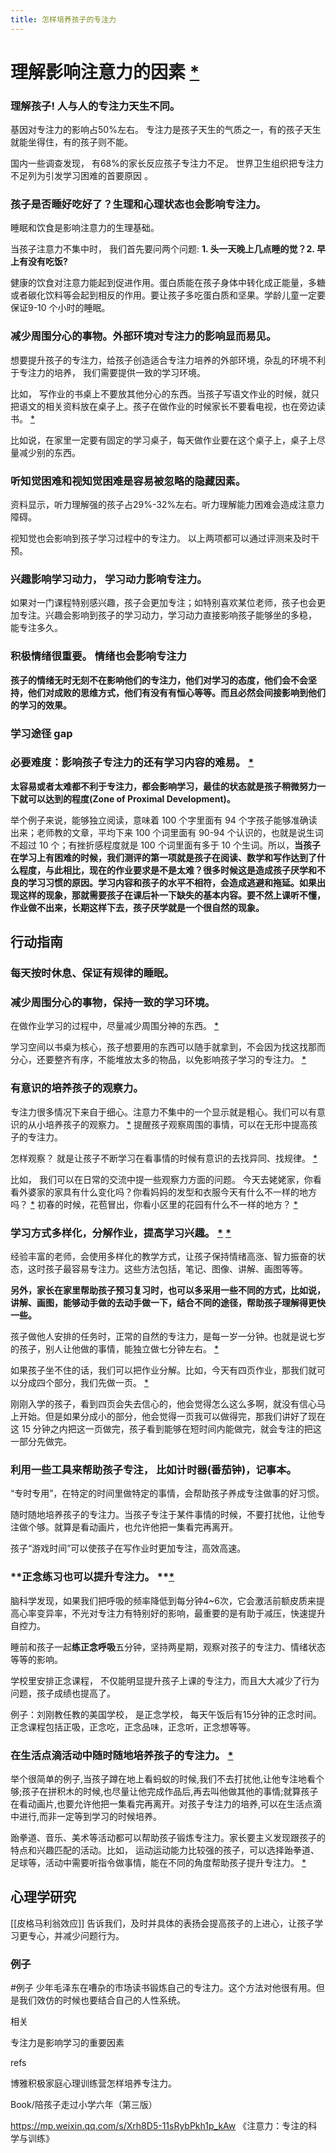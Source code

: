 ```yaml
---
title: 怎样培养孩子的专注力
---
```


# 理解影响注意力的因素 [*](https://roamresearch.com/#/offline/Evergreen/page/OGYMlIFo-)  

### **理解孩子! 人与人的专注力天生不同。**  

基因对专注力的影响占50%左右。 专注力是孩子天生的气质之一，有的孩子天生就能坐得住，有的孩子则不能。   

国内一些调查发现， 有68%的家长反应孩子专注力不足。 世界卫生组织把专注力不足列为引发学习困难的首要原因 。   

### **孩子是否睡好吃好了？生理和心理状态也会影响专注力。**  

睡眠和饮食是影响注意力的生理基础。  

当孩子注意力不集中时， 我们首先要问两个问题: **1. 头一天晚上几点睡的觉？2. 早上有没有吃饭?**  

健康的饮食对注意力能起到促进作用。蛋白质能在孩子身体中转化成正能量，多糖或者碳化饮料等会起到相反的作用。要让孩子多吃蛋白质和坚果。学龄儿童一定要保证9-10 个小时的睡眠。  

### **减少周围分心的事物。外部环境对专注力的影响显而易见。**  

想要提升孩子的专注力，给孩子创造适合专注力培养的外部环境，杂乱的环境不利于专注力的培养， 我们需要提供一致的学习环境。  

比如， 写作业的书桌上不要放其他分心的东西。当孩子写语文作业的时候，就只把语文的相关资料放在桌子上。孩子在做作业的时候家长不要看电视，也在旁边读书。 [*](https://roamresearch.com/#/offline/Evergreen/page/2MVq0kWcS)  

比如说，在家里一定要有固定的学习桌子，每天做作业要在这个桌子上，桌子上尽量减少别的东西。  

### **听知觉困难和视知觉困难是容易被忽略的隐藏因素。**  

资料显示，听力理解强的孩子占29%-32%左右。听力理解能力困难会造成注意力障碍。  

视知觉也会影响到孩子学习过程中的专注力。 以上两项都可以通过评测来及时干预。  

### **兴趣影响学习动力， 学习动力影响专注力。**  

如果对一门课程特别感兴趣，孩子会更加专注；如特别喜欢某位老师，孩子也会更加专注。兴趣会影响到孩子的学习动力，学习动力直接影响孩子能够坐的多稳， 能专注多久。   

### **积极情绪很重要。 情绪也会影响专注力**  

**孩子的情绪无时无刻不在影响他们的专注力，他们对学习的态度，他们会不会坚持，他们对成败的思维方式，他们有没有有恒心等等。而且必然会间接影响到他们的学习的效果。**  

### 学习途径 gap  

### 必要难度：影响孩子专注力的还有学习内容的难易。 [*](https://roamresearch.com/#/offline/Evergreen/page/bZrsn7jX-)  

**太容易或者太难都不利于专注力，都会影响学习，最佳的状态就是孩子稍微努力一下就可以达到的程度(Zone of Proximal Development)。**  

举个例子来说，能够独立阅读，意味着 100 个字里面有 94 个字孩子能够准确读出来；老师教的文章，平均下来 100 个词里面有 90-94 个认识的，也就是说生词不超过 10 个；有挫折感程度就是 100 个词里面有多于 10 个生词。所以，**当孩子在学习上有困难的时候，我们测评的第一项就是孩子在阅读、数学和写作达到了什么程度，与此相比，现在的作业要求是不是太难？很多时候这是造成孩子厌学和不良的学习习惯的原因。学习内容和孩子的水平不相符，会造成逃避和拖延。如果出现这样的现象，那就需要孩子在课后补一下缺失的基本内容。要不然上课听不懂，作业做不出来，长期这样下去，孩子厌学就是一个很自然的现象。**  

## 行动指南  

### **每天按时休息、保证有规律的睡眠。**  

### **减少周围分心的事物，保持一致的学习环境。**  

在做作业学习的过程中，尽量减少周围分神的东西。 [*](https://roamresearch.com/#/offline/Evergreen/page/4hLevPvIO)  

学习空间以书桌为核心，孩子想要用的东西可以随手就拿到，不会因为找这找那而分心，还要整齐有序，不能堆放太多的物品，以免影响孩子学习的专注力。 [*](https://roamresearch.com/#/offline/Evergreen/page/KvxhJOxfS)  

### **有意识的培养孩子的观察力。**  

专注力很多情况下来自于细心。注意力不集中的一个显示就是粗心。我们可以有意识的从小培养孩子的观察力。 [*](https://roamresearch.com/#/offline/Evergreen/page/Sf7HwraO2) 提醒孩子观察周围的事情，可以在无形中提高孩子的专注力。  

怎样观察？ 就是让孩子不断学习在看事情的时候有意识的去找异同、找规律。 [*](https://roamresearch.com/#/offline/Evergreen/page/xp4TPlKs1)  

比如， 我们可以在日常的交流中提一些观察力方面的问题。 今天去姥姥家，你看看外婆家的家具有什么变化吗？你看妈妈的发型和衣服今天有什么不一样的地方吗？ [*](https://roamresearch.com/#/offline/Evergreen/page/Dh3WwOHFe) 初春的时候，花苞冒出，你看小区里的花园有什么不一样的地方？ [*](https://roamresearch.com/#/offline/Evergreen/page/HvGH4Wolw)  

### **学习方式多样化，分解作业，提高学习兴趣。** [*](https://roamresearch.com/#/offline/Evergreen/page/zN73Zj18r) [*](https://roamresearch.com/#/offline/Evergreen/page/o9YJDt_X7)  

经验丰富的老师，会使用多样化的教学方式，让孩子保持情绪高涨、智力振奋的状态，这时孩子最容易专注力。这些方法包括，笔记、图像、讲解、画图等等。  

**另外，家长在家里帮助孩子预习复习时，也可以多采用一些不同的方式，比如说， 讲解、画图，能够动手做的去动手做一下，结合不同的途径，帮助孩子理解得更快一些。**  

孩子做他人安排的任务时，正常的自然的专注力，是每一岁一分钟。也就是说七岁的孩子，别人让他做的事情，能独立做七分钟左右。 [*](https://roamresearch.com/#/offline/Evergreen/page/ALXVb1sVe)  

如果孩子坐不住的话，我们可以把作业分解。比如，今天有四页作业，那我们就可以分成四个部分，我们先做一页。 [*](https://roamresearch.com/#/offline/Evergreen/page/MsJOsCoik)  

刚刚入学的孩子，看到四页会失去信心的，他会觉得怎么这么多啊，就没有信心马上开始。但是如果分成小的部分，他会觉得一页我可以做得完，那我们讲好了现在这 15 分钟之内把这一页做完，孩子看到能够在短时间内能做完，就会专注的把这一部分先做完。  

### **利用一些工具来帮助孩子专注， 比如计时器(番茄钟)，记事本。**  

“专时专用”，在特定的时间里做特定的事情，会帮助孩子养成专注做事的好习惯。  

随时随地培养孩子的专注力。当孩子专注于某件事情的时候，不要打扰他，让他专注做个够。就算是看动画片，也允许他把一集看完再离开。  

孩子“游戏时间”可以使孩子在写作业时更加专注，高效高速。  

### **正念练习也可以提升专注力。 **[*](https://roamresearch.com/#/offline/Evergreen/page/Pc40nB2Au)  

脑科学发现，如果我们把呼吸的频率降低到每分钟4~6次，它会激活前额皮质来提高心率变异率，不光对专注力有特别好的影响，最重要的是有助于减压，快速提升自控力。  

睡前和孩子一起**练正念呼吸**五分钟，坚持两星期，观察对孩子的专注力、情绪状态等等的影响。  

学校里安排正念课程， 不仅能明显提升孩子上课的专注力，而且大大减少了行为问题，孩子成绩也提高了。  

 例子：刘刚教任教的美国学校， 是正念学校， 每天午饭后有15分钟的正念时间。 正念课程包括正吸，正念吃，正念品味，正念听，正念想等等。  

### 在生活点滴活动中随时随地培养孩子的专注力。 [*](https://roamresearch.com/#/offline/Evergreen/page/_hx87NvjL)  

举个很简单的例子,当孩子蹲在地上看蚂蚁的时候,我们不去打扰他,让他专注地看个够;孩子在拼积木的时候,也尽量让他完成作品后,再去叫他做其他的事情;就算孩子在看动画片,也要允许他把一集看完再离开。对孩子专注力的培养,可以在生活点滴中进行,而非一定等到学习的时候培养。  

跆拳道、音乐、美术等活动都可以帮助孩子锻炼专注力。家长要主义发现跟孩子的特点和兴趣匹配的活动。比如， 运动运动能力比较强的孩子，可以选择跆拳道、足球等，活动中需要听指令做事情，能在不同的角度帮助孩子提升专注力。 [*](https://roamresearch.com/#/offline/Evergreen/page/a5kEF2Saj)  

## 心理学研究

[[皮格马利翁效应]] 告诉我们，及时并具体的表扬会提高孩子的上进心，让孩子学习更专心，并减少问题行为。  

### 例子  

#例子 少年毛泽东在嘈杂的市场读书锻炼自己的专注力。这个方法对他很有用。但是我们效仿的时候也要结合自己的人性系统。  

相关  

专注力是影响学习的重要因素  

refs  

博雅积极家庭心理训练营怎样培养专注力。  

Book/陪孩子走过小学六年（第三版）  

https://mp.weixin.qq.com/s/Xrh8D5-11sRybPkh1p_kAw 《注意力：专注的科学与训练》  




